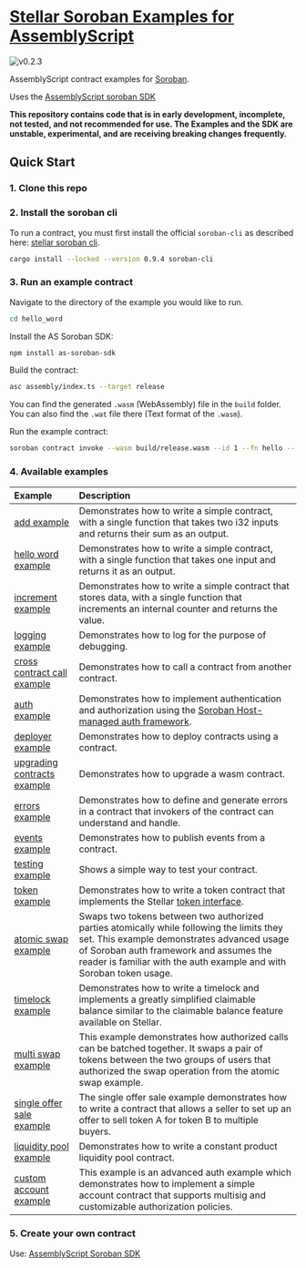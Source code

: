 # [Stellar Soroban Examples for AssemblyScript](https://github.com/Soneso/as-soroban-examples)

![v0.2.3](https://img.shields.io/badge/v0.2.3-yellow.svg)

AssemblyScript contract examples for [Soroban](https://soroban.stellar.org).

Uses the [AssemblyScript soroban SDK](https://github.com/Soneso/as-soroban-sdk)

**This repository contains code that is in early development, incomplete, not tested, and not recommended for use. The Examples and the SDK are unstable, experimental, and are receiving breaking changes frequently.**

## Quick Start

### 1. Clone this repo
### 2. Install the soroban cli

To run a contract, you must first install the official `soroban-cli` as described here: [stellar soroban cli](https://github.com/stellar/soroban-cli).

```sh
cargo install --locked --version 0.9.4 soroban-cli
```

### 3. Run an example contract

Navigate to the directory of the example you would like to run.

```sh
cd hello_word
```

Install the AS Soroban SDK:

```sh
npm install as-soroban-sdk

```

Build the contract:
```sh
asc assembly/index.ts --target release
```

You can find the generated ```.wasm``` (WebAssembly) file in the ```build``` folder. You can also find the ```.wat``` file there (Text format of the ```.wasm```).

Run the example contract:

```sh
soroban contract invoke --wasm build/release.wasm --id 1 --fn hello -- --to friend
```

### 4. Available examples

| Example | Description |
| :--- | :--- |
| [add example](https://github.com/Soneso/as-soroban-examples/tree/main/add)| Demonstrates how to write a simple contract, with a single function that takes two i32 inputs and returns their sum as an output. |
| [hello word example](https://github.com/Soneso/as-soroban-examples/tree/main/hello_word)| Demonstrates how to write a simple contract, with a single function that takes one input and returns it as an output. |
| [increment example](https://github.com/Soneso/as-soroban-examples/tree/main/increment)| Demonstrates how to write a simple contract that stores data, with a single function that increments an internal counter and returns the value.| 
| [logging example](https://github.com/Soneso/as-soroban-examples/tree/main/logging)| Demonstrates how to log for the purpose of debugging.|
| [cross contract call example](https://github.com/Soneso/as-soroban-examples/tree/main/cross_contract)| Demonstrates how to call a contract from another contract.|
| [auth example](https://github.com/Soneso/as-soroban-examples/tree/main/auth)| Demonstrates how to implement authentication and authorization using the [Soroban Host-managed auth framework](https://soroban.stellar.org/docs/learn/authorization).|
| [deployer example](https://github.com/Soneso/as-soroban-examples/tree/main/deployer)| Demonstrates how to deploy contracts using a contract.|
| [upgrading contracts example](https://github.com/Soneso/as-soroban-examples/tree/main/upgradeable_contract)| Demonstrates how to upgrade a wasm contract.|
| [errors example](https://github.com/Soneso/as-soroban-examples/tree/main/errors)| Demonstrates how to define and generate errors in a contract that invokers of the contract can understand and handle.|
| [events example](https://github.com/Soneso/as-soroban-examples/tree/main/contract_events)| Demonstrates how to publish events from a contract.|
| [testing example](https://github.com/Soneso/as-soroban-examples/tree/main/testing)| Shows a simple way to test your contract.|
| [token example](https://github.com/Soneso/as-soroban-examples/tree/main/token)| Demonstrates how to write a token contract that implements the Stellar [token interface](https://soroban.stellar.org/docs/reference/interfaces/token-interface).|
| [atomic swap example](https://github.com/Soneso/as-soroban-examples/tree/main/atomic-swap)| Swaps two tokens between two authorized parties atomically while following the limits they set. This example demonstrates advanced usage of Soroban auth framework and assumes the reader is familiar with the auth example and with Soroban token usage.|
| [timelock example](https://github.com/Soneso/as-soroban-examples/tree/main/timelock)| Demonstrates how to write a timelock and implements a greatly simplified claimable balance similar to the claimable balance feature available on Stellar.|
| [multi swap example](https://github.com/Soneso/as-soroban-examples/tree/main/multi_swap)| This example demonstrates how authorized calls can be batched together. It swaps a pair of tokens between the two groups of users that authorized the swap operation from the atomic swap example.|
| [single offer sale example](https://github.com/Soneso/as-soroban-examples/tree/main/single_offer)| The single offer sale example demonstrates how to write a contract that allows a seller to set up an offer to sell token A for token B to multiple buyers.|
| [liquidity pool example](https://github.com/Soneso/as-soroban-examples/tree/main/liquidity_pool)| Demonstrates how to write a constant product liquidity pool contract.|
| [custom account example](https://github.com/Soneso/as-soroban-examples/tree/main/custom_account)| This example is an advanced auth example which demonstrates how to implement a simple account contract that supports multisig and customizable authorization policies.|

### 5. Create your own contract

Use: [AssemblyScript Soroban SDK](https://github.com/Soneso/as-soroban-sdk)
